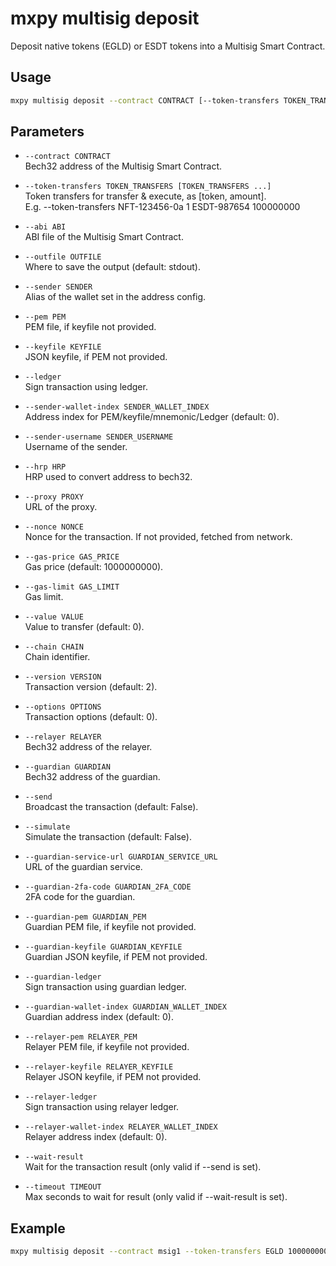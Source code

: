 # mxpy multisig deposit

Deposit native tokens (EGLD) or ESDT tokens into a Multisig Smart Contract.

## Usage

```bash
mxpy multisig deposit --contract CONTRACT [--token-transfers TOKEN_TRANSFERS ...] [options]
```

## Parameters

- `--contract CONTRACT`  
  Bech32 address of the Multisig Smart Contract.

- `--token-transfers TOKEN_TRANSFERS [TOKEN_TRANSFERS ...]`  
  Token transfers for transfer & execute, as [token, amount].  
  E.g. --token-transfers NFT-123456-0a 1 ESDT-987654 100000000

- `--abi ABI`  
  ABI file of the Multisig Smart Contract.

- `--outfile OUTFILE`  
  Where to save the output (default: stdout).

- `--sender SENDER`  
  Alias of the wallet set in the address config.

- `--pem PEM`  
  PEM file, if keyfile not provided.

- `--keyfile KEYFILE`  
  JSON keyfile, if PEM not provided.

- `--ledger`  
  Sign transaction using ledger.

- `--sender-wallet-index SENDER_WALLET_INDEX`  
  Address index for PEM/keyfile/mnemonic/Ledger (default: 0).

- `--sender-username SENDER_USERNAME`  
  Username of the sender.

- `--hrp HRP`  
  HRP used to convert address to bech32.

- `--proxy PROXY`  
  URL of the proxy.

- `--nonce NONCE`  
  Nonce for the transaction. If not provided, fetched from network.

- `--gas-price GAS_PRICE`  
  Gas price (default: 1000000000).

- `--gas-limit GAS_LIMIT`  
  Gas limit.

- `--value VALUE`  
  Value to transfer (default: 0).

- `--chain CHAIN`  
  Chain identifier.

- `--version VERSION`  
  Transaction version (default: 2).

- `--options OPTIONS`  
  Transaction options (default: 0).

- `--relayer RELAYER`  
  Bech32 address of the relayer.

- `--guardian GUARDIAN`  
  Bech32 address of the guardian.

- `--send`  
  Broadcast the transaction (default: False).

- `--simulate`  
  Simulate the transaction (default: False).

- `--guardian-service-url GUARDIAN_SERVICE_URL`  
  URL of the guardian service.

- `--guardian-2fa-code GUARDIAN_2FA_CODE`  
  2FA code for the guardian.

- `--guardian-pem GUARDIAN_PEM`  
  Guardian PEM file, if keyfile not provided.

- `--guardian-keyfile GUARDIAN_KEYFILE`  
  Guardian JSON keyfile, if PEM not provided.

- `--guardian-ledger`  
  Sign transaction using guardian ledger.

- `--guardian-wallet-index GUARDIAN_WALLET_INDEX`  
  Guardian address index (default: 0).

- `--relayer-pem RELAYER_PEM`  
  Relayer PEM file, if keyfile not provided.

- `--relayer-keyfile RELAYER_KEYFILE`  
  Relayer JSON keyfile, if PEM not provided.

- `--relayer-ledger`  
  Sign transaction using relayer ledger.

- `--relayer-wallet-index RELAYER_WALLET_INDEX`  
  Relayer address index (default: 0).

- `--wait-result`  
  Wait for the transaction result (only valid if --send is set).

- `--timeout TIMEOUT`  
  Max seconds to wait for result (only valid if --wait-result is set).

## Example

```bash
mxpy multisig deposit --contract msig1 --token-transfers EGLD 1000000000 ESDT-987654 1000 --sender alice --send
